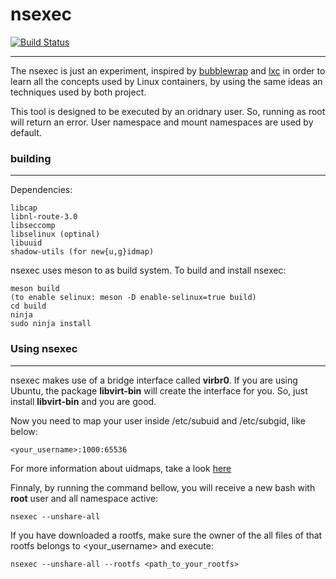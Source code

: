 # nsexec

[![Build Status](https://travis-ci.org/marcosps/nsexec.svg?branch=master)](https://travis-ci.org/marcosps/nsexec/)

----

The nsexec is just an experiment, inspired by [bubblewrap](https://github.com/projectatomic/bubblewrap)
and [lxc](https://github.com/lxc/lxc) in order to learn all the concepts used by
Linux containers, by using the same ideas an techniques used by both project.

This tool is designed to be executed by an oridnary user. So, running as root
will return an error. User namespace and mount namespaces are used by default.

### building
------------

Dependencies:

	libcap
	libnl-route-3.0
	libseccomp
	libselinux (optinal)
	libuuid
	shadow-utils (for new{u,g}idmap)

nsexec uses meson to as build system. To build and install nsexec:

	meson build
	(to enable selinux: meson -D enable-selinux=true build)
	cd build
	ninja
	sudo ninja install

### Using nsexec
----------------

nsexec makes use of a bridge interface called **virbr0**. If you are using
Ubuntu, the package **libvirt-bin** will create the interface for you. So, just
install **libvirt-bin** and you are good.

Now you need to map your user inside /etc/subuid and /etc/subgid, like below:

	<your_username>:1000:65536

For more information about uidmaps, take a look [here](https://stgraber.org/2017/06/15/custom-user-mappings-in-lxd-containers/)

Finnaly, by running the command bellow, you will receive a new bash with
**root** user and all namespace active:

	nsexec --unshare-all

If you have downloaded a rootfs, make sure the owner of the all files of that
rootfs belongs to <your_username> and execute:

	nsexec --unshare-all --rootfs <path_to_your_rootfs>
